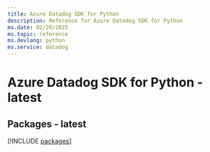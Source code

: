 ```yaml
---
title: Azure Datadog SDK for Python
description: Reference for Azure Datadog SDK for Python
ms.date: 02/28/2025
ms.topic: reference
ms.devlang: python
ms.service: datadog
---
```

# Azure Datadog SDK for Python - latest
## Packages - latest
[!INCLUDE [packages](datadog-index.md)]